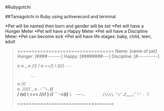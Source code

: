 #Rubygotchi

##Tamagotchi in Ruby using activerecord and terminal

*Pet will be named then born and gender will be set
*Pet will have a Hunger Meter
*Pet will have a Happy Meter
*Pet will have a Discipline Meter
*Pet can become sick
*Pet will have life stages: baby, child, teen, adult

>==================================
>          Name: [name of pet]
>        Hunger: [####-------]
>         Happy: [########---]
>    Discipline: [#----------]
>
>o
>  o  _
> o _//}_
>  / o ~~\/}
>  \   ))/\}
>   `---`
>
>           __
>   o      ///\
> o     _./////_      _
>  o .-'      __'-.  //\
>   / (o)  \\ ===  \////
>  }       //  `` -=(((
>  `\  ---.        /\\\\
>    '\'.`/_____.;'  '-'
>      `-`     `\/
>
>==================================
